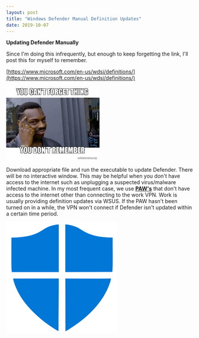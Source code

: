 ```yaml
---
layout: post
title: "Windows Defender Manual Definition Updates"
date: 2019-10-07
---
```


**Updating Defender Manually**

Since I'm doing this infrequently, but enough to keep forgetting the link, I'll post this for myself to remember.

[https://www.microsoft.com/en-us/wdsi/definitions/](https://www.microsoft.com/en-us/wdsi/definitions/)

![Alt Defender](https://raw.githubusercontent.com/soccershoe/JustAnotherAdmin/master/images/dontremember.jpg)

Download appropriate file and run the executable to update Defender.  There will be no interactive window.  This may be helpful when you don't have access to the internet such as unplugging a suspected virus/malware infected machine.  In my most frequent case, we use [**PAW's**](https://docs.microsoft.com/en-us/windows-server/identity/securing-privileged-access/privileged-access-workstations/) that don't have access to the internet other than connecting to the work VPN.  Work is usually providing definition updates via WSUS.  If the PAW hasn't been turned on in a while, the VPN won't connect if Defender isn't updated within a certain time period.

![Alt Defender](https://raw.githubusercontent.com/soccershoe/JustAnotherAdmin/master/images/Windows-Defender.png)